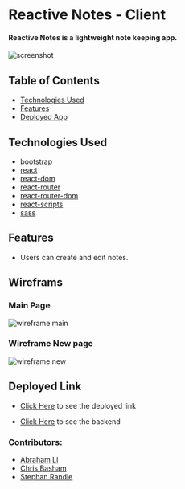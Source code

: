 # Reactive Notes - Client

#### Reactive Notes is a lightweight note keeping app.

![screenshot](https://i.imgur.com/Cfsc2Sa.png)


## Table of Contents
* [Technologies Used](#technologiesused)
* [Features](#features)
* [Deployed App](#deployment)


## <a name='technologiesused'></a>Technologies Used

-   [bootstrap](https://www.npmjs.com/package/bootstrap)
-   [react](https://www.npmjs.com/package/react)
-   [react-dom](https://www.npmjs.com/package/react-dom)
-   [react-router](https://www.npmjs.com/package/react-router)
-   [react-router-dom](https://www.npmjs.com/package/react-router-dom)
-   [react-scripts](https://www.npmjs.com/package/react-scripts)
-   [sass](https://www.npmjs.com/package/sass)

## <a name='features'></a>Features
* Users can create and edit notes.

## Wireframs

### Main Page
![wireframe main](https://i.imgur.com/JMcQ2jF.png)

### Wireframe New page

![wireframe new](https://i.imgur.com/Q18iEy1.png)


## <a name="deployment"></a>Deployed Link

-   [Click Here](https://reactive-note.netlify.app/) to see the deployed link

-   [Click Here](https://github.com/jiahangli99/express-notes) to see the backend

### Contributors:

-   [Abraham Li](https://github.com/jiahangli99)
-   [Chris Basham](https://github.com/berninup)
-   [Stephan Randle](https://github.com/stephansama)







<div>
    
</div>
